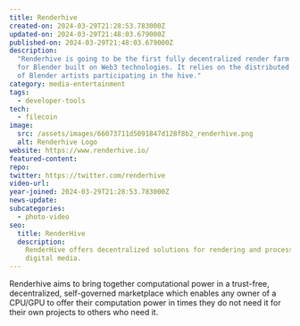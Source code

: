 ```yaml
---
title: Renderhive
created-on: 2024-03-29T21:28:53.783000Z
updated-on: 2024-03-29T21:48:03.679000Z
published-on: 2024-03-29T21:48:03.679000Z
description:
  "Renderhive is going to be the first fully decentralized render farm
  for Blender built on Web3 technologies. It relies on the distributed render power
  of Blender artists participating in the hive."
category: media-entertainment
tags:
  - developer-tools
tech:
  - filecoin
image:
  src: /assets/images/66073711d5091847d128f8b2_renderhive.png
  alt: Renderhive Logo
website: https://www.renderhive.io/
featured-content:
repo:
twitter: https://twitter.com/renderhive
video-url:
year-joined: 2024-03-29T21:28:53.783000Z
news-update:
subcategories:
  - photo-video
seo:
  title: RenderHive
  description:
    RenderHive offers decentralized solutions for rendering and processing
    digital media.
---
```


Renderhive aims to bring together computational power in a trust-free, decentralized, self-governed marketplace which enables any owner of a CPU/GPU to offer their computation power in times they do not need it for their own projects to others who need it.
